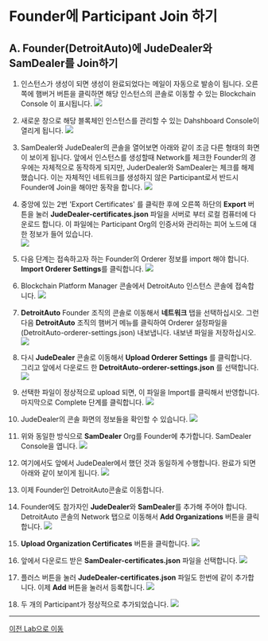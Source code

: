 # Founder에 Participant Join 하기
## A. Founder(DetroitAuto)에 JudeDealer와 SamDealer를 Join하기
1. 인스턴스가 생성이 되면 생성이 완료되었다는 메일이 자동으로 발송이 됩니다. 오른쪽에 햄버거 버튼을 클릭하면 해당 인스턴스의 콘솔로 이동할 수 있는 Blockchain Console 이 표시됩니다.
![](images/prov6.png)

1. 새로운 창으로 해당 블록체인 인스턴스를 관리할 수 있는 Dahshboard Console이 열리게 됩니다.
![](images/prov7.png)

1. SamDealer와 JudeDealer의 콘솔을 열어보면 아래와 같이 조금 다른 형태의 화면이 보이게 됩니다. 앞에서 인스턴스를 생성할때 Network를 체크한 Founder의 경우에는 자체적으로 동작하게 되지만, JuderDealer와 SamDealer는 체크를 해제 했습니다. 이는 자체적인 네트워크를 생성하지 않은 Participant로서 반드시 Founder에 Join을 해야만 동작을 합니다. 
![](images/prov8.png)

1. 중앙에 있는 2번 'Export Certificates' 를 클릭한 후에 오른쪽 하단의 **Export** 버튼을 눌러 **JudeDealer-certificates.json** 파일을 서버로 부터 로컬 컴퓨터에 다운로드 합니다. 이 파일에는 Participant Org의 인증서와 관리하는 피어 노드에 대한 정보가 들어 있습니다.<br/>
![](images/judedealer_join1.png)

1. 다음 단계는 접속하고자 하는 Founder의 Orderer 정보를 import 해야 합니다. **Import Orderer Settings**를 클릭합니다.
![](images/judedealer_join12.png)

4. Blockchain Platform Manager 콘솔에서 DetroitAuto 인스턴스 콘솔에 접속합니다.
![](images/goto_founder.png)

5. **DetroitAuto** Founder 조직의 콘솔로 이동해서 **네트워크** 탭을 선택하십시오. 그런 다음 **DetroitAuto** 조직의 햄버거 메뉴를 클릭하여 Orderer 설정파일을(DetroitAuto-orderer-settings.json) 내보냅니다. 내보낸 파일을 저장하십시오.
![](images/founder_exportorderer.png)

6. 다시 **JudeDealer** 콘솔로 이동해서 **Upload Orderer Settings** 를 클릭합니다. 그리고 앞에서 다운로드 한 **DetroitAuto-orderer-settings.json** 를 선택합니다.
![](images/judedealer_join2.png)

7. 선택한 파일이 정상적으로 upload 되면, 이 파일을 Import를 클릭해서 반영합니다. 마지막으로 Complete 단계를 클릭합니다.
![](images/judedealer_join4.png)

9. JudeDealer의 콘솔 화면의 정보들을 확인할 수 있습니다.
![](images/judedealermain.png)


1. 위와 동일한 방식으로 **SamDealer** Org를 Founder에 추가합니다. SamDealer Console을 엽니다.
![](images/go_samdealer.png)

2. 여기에서도 앞에서 JudeDealer에서 했던 것과 동일하게 수행합니다. 완료가 되면 아래와 같이 보이게 됩니다.
![](images/samdealer_done.png)

3.  이제 Founder인 DetroitAuto콘솔로 이동합니다.
4.  Founder에도 참가자인 **JudeDealer**와 **SamDealer**를 추가해 주어야 합니다. DetroitAuto 콘솔의 Network 탭으로 이동해서 **Add Organizations** 버튼을 클릭합니다.
![](images/founder_addorg.png)

1.  **Upload Organization Certificates** 버튼을 클릭합니다.
![](images/founder_addorg2.png)

11. 앞에서 다운로드 받은 **SamDealer-certificates.json** 파일을 선택합니다.
![](images/founder_addorg4.png)

1. 플러스 버튼을 눌러 **JudeDealer-certificates.json** 파일도 한번에 같이 추가합니다. 이제 **Add** 버튼을 눌러서 등록합니다.
![](images/founder_addorg5.png)

1. 두 개의 Participant가 정상적으로 추가되었습니다.
![](images/founder_addorg6.png)
---
[이전 Lab으로 이동](README.md)
